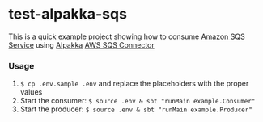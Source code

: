 # test-alpakka-sqs

This is a quick example project showing how to consume [Amazon SQS Service](https://aws.amazon.com/sqs/) 
using [Alpakka](https://github.com/akka/alpakka) [AWS SQS Connector](https://developer.lightbend.com/docs/alpakka/current/sqs.html)


### Usage

1. `$ cp .env.sample .env` and replace the placeholders with the proper values
1. Start the consumer: `$ source .env & sbt "runMain example.Consumer"`
1. Start the producer: `$ source .env & sbt "runMain example.Producer"`
